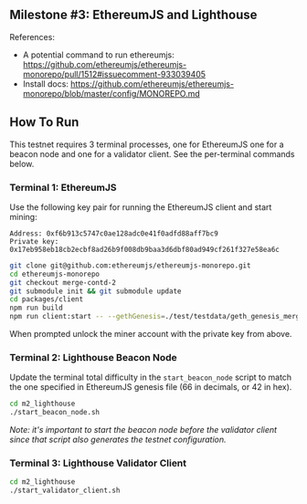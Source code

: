 ## Milestone #3: EthereumJS and Lighthouse


References:
- A potential command to run ethereumjs: https://github.com/ethereumjs/ethereumjs-monorepo/pull/1512#issuecomment-933039405
- Install docs: https://github.com/ethereumjs/ethereumjs-monorepo/blob/master/config/MONOREPO.md


## How To Run

This testnet requires 3 terminal processes, one for EthereumJS one for a beacon node
and one for a validator client. See the per-terminal commands below.

### Terminal 1: EthereumJS

Use the following key pair for running the EthereumJS client and start mining:

```
Address: 0xf6b913c5747c0ae128adc0e41f0adfd88aff7bc9
Private key: 0x17eb958eb18cb2ecbf8ad26b9f008db9baa3d6dbf80ad949cf261f327e58ea6c
```


```bash
git clone git@github.com:ethereumjs/ethereumjs-monorepo.git
cd ethereumjs-monorepo
git checkout merge-contd-2
git submodule init && git submodule update
cd packages/client
npm run build
npm run client:start -- --gethGenesis=./test/testdata/geth_genesis_merge_interop_taunas_own_signer.json --rpc --rpcEngine --rpcport=8545 --loglevel=debug --mine --unlock=0xf6b913c5747c0ae128adc0e41f0adfd88aff7bc9
```

When prompted unlock the miner account with the private key from above.

### Terminal 2: Lighthouse Beacon Node

Update the terminal total difficulty in the `start_beacon_node` script to match the one specified in EthereumJS genesis file (66 in decimals, or 42 in hex).

```bash
cd m2_lighthouse
./start_beacon_node.sh
```

*Note: it's important to start the beacon node before the validator client
since that script also generates the testnet configuration.*

### Terminal 3: Lighthouse Validator Client

```bash
cd m2_lighthouse
./start_validator_client.sh
```
